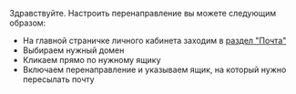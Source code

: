 Здравствуйте. Настроить перенаправление вы можете следующим образом:

- На главной страничке личного кабинета заходим в [раздел "Почта"](https://cp.beget.com/mail)
- Выбираем нужный домен
- Кликаем прямо по нужному ящику
- Включаем перенаправление и указываем ящик, на который нужно пересылать почту